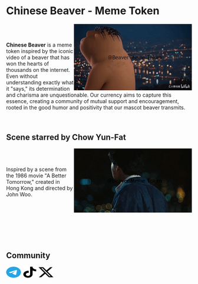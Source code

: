 # Chinese Beaver - Meme Token

<p><img align="right" src="https://github.com/BeaverMemeToken/BeaverMemetoken/blob/main/Chinese%20Beaver%20-%20Scene.gif" alt="Chinese Beaver - Scene" /></p>

<br>
<br>

**Chinese Beaver** is a meme token inspired by the iconic video of a beaver that has won the hearts of thousands on the internet. Even without understanding exactly what it "says," its determination and charisma are unquestionable. Our currency aims to capture this essence, creating a community of mutual support and encouragement, rooted in the good humor and positivity that our mascot beaver transmits.

<br>

## Scene starred by Chow Yun-Fat

<p><img align="right" src="https://github.com/BeaverMemeToken/BeaverMemetoken/blob/main/Chow%20Yun%20Fat%20-%20Scene.gif" alt="Chow Yun Fat - Scene" /></p>

<br>
<br>

Inspired by a scene from the 1986 movie "A Better Tomorrow," created in Hong Kong and directed by John Woo.

<br>
<br>
<br>
<br>
<br>
<br>

## Community
<p align="left">
  <a href="https://t.me/BeaverMemeToken" target="blank"><img align="center"
      src="https://raw.githubusercontent.com/BeaverMemeToken/BeaverMemetoken/ed6b1ac29a741867ae7932aaaf0480f1fb6c1e34/telegram-color.svg"
      alt="Connect Linkedin" height="30" width="40" /></a>
  <a href="https://www.tiktok.com/@beavermemetoken" target="blank"><img align="center"
      src="https://raw.githubusercontent.com/BeaverMemeToken/BeaverMemetoken/ed6b1ac29a741867ae7932aaaf0480f1fb6c1e34/tiktok.svg"
      alt="Connect Tiktok" height="30" width="40" /></a>
  <a href="https://twitter.com/BeaverMemetoken" target="blank"><img align="center"
      src="https://raw.githubusercontent.com/BeaverMemeToken/BeaverMemetoken/ed6b1ac29a741867ae7932aaaf0480f1fb6c1e34/x-color.svg"
      alt="Connect X" height="30" width="40" /></a>      
</p>
